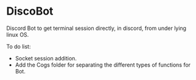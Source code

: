 # DiscoBot
Discord Bot to get terminal session directly, in discord, from under lying linux OS.


To do list:
- Socket session addition.
- Add the Cogs folder for separating the different types of functions for Bot.
